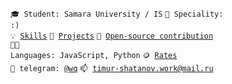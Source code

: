 <code>🎓 Student: Samara University / IS</code>
<code>👷 Speciality: :)</code><br>
<code>💡 [Skills](SKILLS.md)</code>
<code>🧻 [Projects](PROJECTS.md)</code>
<code>👀 [Open-source contribution](CONTRIBUTION.md)</code><br>
<code>🧑‍💻 Languages: JavaScript, Python</code>
<code>🪙 [Rates](RATES.md)</code><br>
<code>💬 telegram: [@wq](https://telegram.me/wqcod)</code>
<code>📫 [timur-shatanov.work@mail.ru](mailto:timur-shatanov.work@mail.ru)</code>
